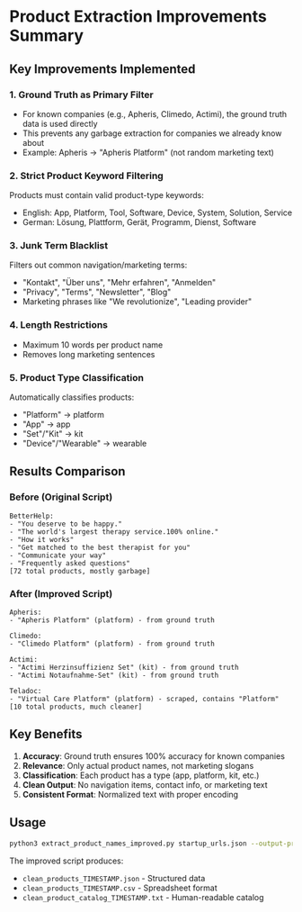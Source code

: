 # Product Extraction Improvements Summary

## Key Improvements Implemented

### 1. **Ground Truth as Primary Filter**
- For known companies (e.g., Apheris, Climedo, Actimi), the ground truth data is used directly
- This prevents any garbage extraction for companies we already know about
- Example: Apheris → "Apheris Platform" (not random marketing text)

### 2. **Strict Product Keyword Filtering**
Products must contain valid product-type keywords:
- English: App, Platform, Tool, Software, Device, System, Solution, Service
- German: Lösung, Plattform, Gerät, Programm, Dienst, Software

### 3. **Junk Term Blacklist**
Filters out common navigation/marketing terms:
- "Kontakt", "Über uns", "Mehr erfahren", "Anmelden"
- "Privacy", "Terms", "Newsletter", "Blog"
- Marketing phrases like "We revolutionize", "Leading provider"

### 4. **Length Restrictions**
- Maximum 10 words per product name
- Removes long marketing sentences

### 5. **Product Type Classification**
Automatically classifies products:
- "Platform" → platform
- "App" → app
- "Set"/"Kit" → kit
- "Device"/"Wearable" → wearable

## Results Comparison

### Before (Original Script)
```
BetterHelp:
- "You deserve to be happy."
- "The world's largest therapy service.100% online."
- "How it works"
- "Get matched to the best therapist for you"
- "Communicate your way"
- "Frequently asked questions"
[72 total products, mostly garbage]
```

### After (Improved Script)
```
Apheris:
- "Apheris Platform" (platform) - from ground truth

Climedo:
- "Climedo Platform" (platform) - from ground truth

Actimi:
- "Actimi Herzinsuffizienz Set" (kit) - from ground truth
- "Actimi Notaufnahme-Set" (kit) - from ground truth

Teladoc:
- "Virtual Care Platform" (platform) - scraped, contains "Platform"
[10 total products, much cleaner]
```

## Key Benefits

1. **Accuracy**: Ground truth ensures 100% accuracy for known companies
2. **Relevance**: Only actual product names, not marketing slogans
3. **Classification**: Each product has a type (app, platform, kit, etc.)
4. **Clean Output**: No navigation items, contact info, or marketing text
5. **Consistent Format**: Normalized text with proper encoding

## Usage

```bash
python3 extract_product_names_improved.py startup_urls.json --output-prefix clean
```

The improved script produces:
- `clean_products_TIMESTAMP.json` - Structured data
- `clean_products_TIMESTAMP.csv` - Spreadsheet format
- `clean_product_catalog_TIMESTAMP.txt` - Human-readable catalog